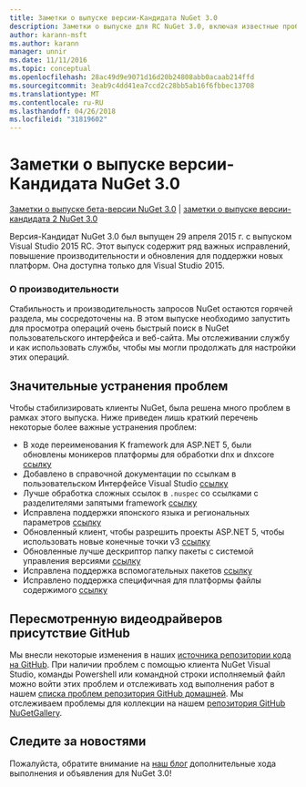```yaml
---
title: Заметки о выпуске версии-Кандидата NuGet 3.0
description: Заметки о выпуске для RC NuGet 3.0, включая известные проблемы, исправленные ошибки, добавленные функции и DCR.
author: karann-msft
ms.author: karann
manager: unnir
ms.date: 11/11/2016
ms.topic: conceptual
ms.openlocfilehash: 28ac49d9e9071d16d20b24808abb0acaab214ffd
ms.sourcegitcommit: 3eab9c4dd41ea7ccd2c28bb5ab16f6fbbec13708
ms.translationtype: MT
ms.contentlocale: ru-RU
ms.lasthandoff: 04/26/2018
ms.locfileid: "31819602"
---
```

# <a name="nuget-30-rc-release-notes"></a>Заметки о выпуске версии-Кандидата NuGet 3.0

[Заметки о выпуске бета-версии NuGet 3.0](../release-notes/nuget-3.0-beta.md) | [заметки о выпуске версии-кандидата 2 NuGet 3.0](../release-notes/nuget-3.0-RC2.md)

Версия-Кандидат NuGet 3.0 был выпущен 29 апреля 2015 г. с выпуском Visual Studio 2015 RC. Этот выпуск содержит ряд важных исправлений, повышение производительности и обновления для поддержки новых платформ.  Она доступна только для Visual Studio 2015.

### <a name="continued-focus-on-performance"></a>О производительности

Стабильность и производительность запросов NuGet остаются горячей раздела, мы сосредоточены на.  В этом выпуске необходимо запустить для просмотра операций очень быстрый поиск в NuGet пользовательского интерфейса и веб-сайта.  Мы отслеживании службу и как использовать службы, чтобы мы могли продолжать для настройки этих операций.

## <a name="significant-issues-resolved"></a>Значительные устранения проблем

Чтобы стабилизировать клиенты NuGet, была решена много проблем в рамках этого выпуска.  Ниже приведен лишь краткий перечень некоторые более важные устранения проблем:

* В ходе переименования K framework для ASP.NET 5, были обновлены моникеров платформы для обработки dnx и dnxcore [ссылку](https://github.com/NuGet/Home/issues/215)
* Добавлено в справочной документации по ссылкам в пользовательском Интерфейсе Visual Studio [ссылку](https://github.com/NuGet/Home/issues/232)
* Лучше обработка сложных ссылок в `.nuspec` со ссылками с разделителями запятыми framework [ссылку](https://github.com/NuGet/Home/issues/276)
* Исправлена поддержки японского языка и региональных параметров [ссылку](https://github.com/NuGet/Home/issues/253)
* Обновленный клиент, чтобы разрешить проекты ASP.NET 5, чтобы использовать новые конечные точки v3 [ссылку](https://github.com/NuGet/Home/issues/219)
* Обновленные лучше дескриптор папку пакеты с системой управления версиями [ссылку](https://github.com/NuGet/Home/issues/56)
* Исправлена поддержка вспомогательных пакетов [ссылку](https://github.com/NuGet/Home/issues/17)
* Исправлено поддержка специфичная для платформы файлы содержимого [ссылку](https://github.com/NuGet/Home/issues/18)

## <a name="github-presence-overhaul"></a>Пересмотренную видеодрайверов присутствие GitHub

Мы внесли некоторые изменения в наших [источника репозитории кода на GitHub](http://github.com/nuget/home).  При наличии проблем с помощью клиента NuGet Visual Studio, команды Powershell или командной строки исполняемый файл можно войти этих проблем и отслеживать ход выполнения работ в нашем [списка проблем репозитория GitHub домашней](http://github.com/nuget/home/issues).  Мы отслеживаем проблемы для коллекции на нашем [репозитория GitHub NuGetGallery](http://github.com/nuget/NuGetGallery/issues).


## <a name="stay-tuned"></a>Следите за новостями

Пожалуйста, обратите внимание на [наш блог](http://blog.nuget.org) дополнительные хода выполнения и объявления для NuGet 3.0!